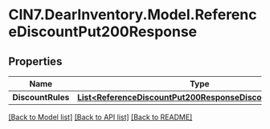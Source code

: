 # CIN7.DearInventory.Model.ReferenceDiscountPut200Response

## Properties

| Name              | Type                                                                                                                      | Description | Notes      |
| ----------------- | ------------------------------------------------------------------------------------------------------------------------- | ----------- | ---------- |
| **DiscountRules** | [**List&lt;ReferenceDiscountPut200ResponseDiscountRulesInner&gt;**](ReferenceDiscountPut200ResponseDiscountRulesInner.md) |             | [optional] |

[[Back to Model list]](../README.md#documentation-for-models) [[Back to API list]](../README.md#documentation-for-api-endpoints) [[Back to README]](../README.md)
